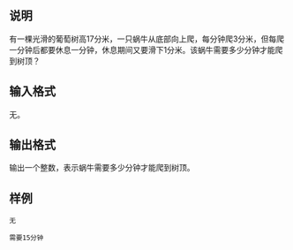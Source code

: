 <h2>说明</h2>

有一棵光滑的葡萄树高$17$分米，一只蜗牛从底部向上爬，每分钟爬$3$分米，但每爬一分钟后都要休息一分钟，休息期间又要滑下$1$分米。该蜗牛需要多少分钟才能爬到树顶？
<h2>输入格式</h2>

无。

<h2>输出格式</h2>

输出一个整数，表示蜗牛需要多少分钟才能爬到树顶。

<h2>样例</h2>
<pre><code class="language-input1">无</code></pre><pre><code class="language-output1">需要15分钟</code></pre>
